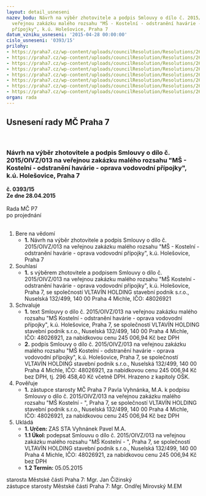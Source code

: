 ```yaml
---
layout: detail_usneseni
nazev_bodu: Návrh na výběr zhotovitele a podpis Smlouvy o dílo č. 2015/OIVZ/013  na
  veřejnou zakázku malého rozsahu "MŠ - Kostelní - odstranění havárie - oprava vodovodní
  přípojky", k.ú. Holešovice, Praha 7
datum_vzniku_usneseni: '2015-04-28 00:00:00'
cislo_usneseni: '0393/15'
prilohy:
- https://praha7.cz/wp-content/uploads/councilResolution/Resolutions/26456/24-15-1._d%c5%afvodov%c3%a1_zpr%c3%a1va.doc
- https://praha7.cz/wp-content/uploads/councilResolution/Resolutions/26456/24-15-2._od%c5%afvodn%c4%9bn%c3%ad_zad%c3%a1n%c3%ad_vzmr_jednomu_dodavateli.pdf
- https://praha7.cz/wp-content/uploads/councilResolution/Resolutions/26456/24-15-3._pra%c5%besk%c3%a9_vodovody_a_kanalizace_-_v%c3%bdzva_k_odstran%c4%9bn%c3%ad_z%c3%a1vad.pdf
- https://praha7.cz/wp-content/uploads/councilResolution/Resolutions/26456/24-15-5._smlouva_o_d%c3%adlo.doc
- https://praha7.cz/wp-content/uploads/councilResolution/Resolutions/26456/24-15-6._cenov%c3%a1_nab%c3%addka_zhotovitele.xlsx
- https://praha7.cz/wp-content/uploads/councilResolution/Resolutions/26456/24-15-7._v%c3%bdzva_k_pod%c3%a1n%c3%ad_nab%c3%addky.pdf
- https://praha7.cz/wp-content/uploads/councilResolution/Resolutions/26456/24-15-8._%c3%badaje_z_registru_pl%c3%a1tc%c5%af_dph.pdf
- https://praha7.cz/wp-content/uploads/councilResolution/Resolutions/26456/24-15-9._v%c3%bdpis_z_or_ze_dne_22.4.2014.pdf
organ: rada
---
```

<div id="ucUsn_pList" class="usn">
	<span><h2>Usnesení rady MČ Praha 7 </h2>
<br></span><div class="standBody">
<span><h3>Návrh na výběr zhotovitele a podpis Smlouvy o dílo č. 2015/OIVZ/013  na veřejnou zakázku malého rozsahu "MŠ - Kostelní - odstranění havárie - oprava vodovodní přípojky", k.ú. Holešovice, Praha 7</h3></span><div class="center">
		<strong>č. 0393/15</strong><br>
	</div>
<div class="center">
		<strong>Ze dne 28.04.2015</strong><br><br>
	</div>Rada MČ P7<br> po projednání<br><br><ol>
<li>Bere na vědomí<ul><li>
<strong>1.</strong> Návrh na výběr zhotovitele a podpis Smlouvy o dílo č. 2015/OIVZ/013  na veřejnou zakázku malého rozsahu "MŠ - Kostelní - odstranění havárie - oprava vodovodní přípojky", k.ú. Holešovice, Praha 7</li></ul>
</li>
<li>Souhlasí<ul><li>
<strong>1.</strong> s výběrem zhotovitele a podpisem Smlouvy o dílo č. 2015/OIVZ/013  na veřejnou zakázku malého rozsahu "MŠ Kostelní - odstranění havárie - oprava vodovodní přípojky", k.ú. Holešovice, Praha 7, se společností VLTAVÍN HOLDING stavební podnik s.r.o.,  Nuselská 132/499, 140 00 Praha 4 Michle, IČO: 48026921</li></ul>
</li>
<li>Schvaluje<ul>
<li>
<strong>1.</strong> text Smlouvy o dílo č. 2015/OIVZ/013  na veřejnou zakázku malého rozsahu "MŠ Kostelní - odstranění havárie - oprava vodovodní přípojky", k.ú. Holešovice, Praha 7, se společností VLTAVÍN HOLDING stavební podnik s.r.o.,  Nuselská 132/499, 140 00 Praha 4 Michle, IČO: 48026921, za nabídkovou cenu 245 006,94 Kč bez DPH</li>
<li>
<strong>2.</strong> podpis Smlouvy o dílo č. 2015/OIVZ/013  na veřejnou zakázku malého rozsahu "MŠ Kostelní - odstranění havárie - oprava vodovodní přípojky", k.ú. Holešovice, Praha 7, se společností VLTAVÍN HOLDING stavební podnik s.r.o.,  Nuselská 132/499, 140 00 Praha 4 Michle, IČO: 48026921, za nabídkovou cenu 245 006,94 Kč bez DPH, tj. 296 458,40 Kč včetně DPH. Hrazeno z kapitoly OŠK. </li>
</ul>
</li>
<li>Pověřuje<ul><li>
<strong>1.</strong> zástupce starosty MČ Praha 7 Pavla Vyhnánka, M.A. k podpisu Smlouvy o dílo č. 2015/OIVZ/013  na veřejnou zakázku malého rozsahu "MŠ Kostelní - ", Praha 7, se společností VLTAVÍN HOLDING stavební podnik s.r.o.,  Nuselská 132/499, 140 00 Praha 4 Michle, IČO: 48026921, za nabídkovou cenu 245 006,94 Kč bez DPH</li></ul>
</li>
<li>Ukládá<ul>
<li>
<strong>1. Určen: </strong>ZAS STA Vyhnánek Pavel M.A.</li>
<li>
<strong>1.1 Úkol: </strong>podepsat Smlouvu o dílo č. 2015/OIVZ/013  na veřejnou zakázku malého rozsahu "MŠ Kostelní - ", Praha 7, se společností VLTAVÍN HOLDING stavební podnik s.r.o.,  Nuselská 132/499, 140 00 Praha 4 Michle, IČO: 48026921, za nabídkovou cenu 245 006,94 Kč bez DPH</li>
<li>
<strong>1.2 Termín: </strong>05.05.2015</li>
</ul>
</li>
</ol>starosta Městské části Praha 7: Mgr. Jan Čižinský<br>zástupce starosty Městské části Praha 7: Mgr. Ondřej Mirovský M.EM 
</div>
</div>